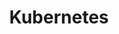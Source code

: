 ---
title: "Kubernetes"
description: "This section provides an introduction to Kubernetes, its architecture, and how it is used to manage containerized applications at scale."
banner: "98e16360-a366-4b78-8e0a-031da07fdacb/images/exoscale-icon.svg"
weight: 3
---